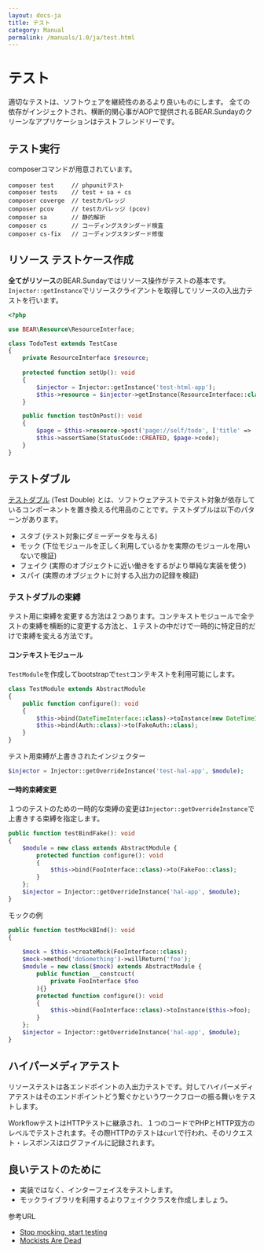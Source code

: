 ```yaml
---
layout: docs-ja
title: テスト
category: Manual
permalink: /manuals/1.0/ja/test.html
---
```


# テスト

適切なテストは、ソフトウェアを継続性のあるより良いものにします。 全ての依存がインジェクトされ、横断的関心事がAOPで提供されるBEAR.Sundayのクリーンなアプリケーションはテストフレンドリーです。

## テスト実行
composerコマンドが用意されています。

```
composer test     // phpunitテスト
composer tests    // test + sa + cs
composer coverge  // testカバレッジ
composer pcov     // testカバレッジ (pcov)
composer sa       // 静的解析
composer cs       // コーディングスタンダード検査
composer cs-fix   // コーディングスタンダード修復

```

## リソース	テストケース作成

**全てがリソース**のBEAR.Sundayではリソース操作がテストの基本です。`Injector::getInstance`でリソースクライアントを取得してリソースの入出力テストを行います。

```php
<?php

use BEAR\Resource\ResourceInterface;

class TodoTest extends TestCase
{
    private ResourceInterface $resource;
    
    protected function setUp(): void
    {
        $injector = Injector::getInstance('test-html-app');
        $this->resource = $injector->getInstance(ResourceInterface::class);
    }

    public function testOnPost(): void
    {
        $page = $this->resource->post('page://self/todo', ['title' => 'test']);
        $this->assertSame(StatusCode::CREATED, $page->code);
    }
}
```

## テストダブル

[テストダブル](https://ja.wikipedia.org/wiki/%E3%83%86%E3%82%B9%E3%83%88%E3%83%80%E3%83%96%E3%83%AB) (Test Double) とは、ソフトウェアテストでテスト対象が依存しているコンポーネントを置き換える代用品のことです。テストダブルは以下のパターンがあります。

* スタブ (テスト対象にダミーデータを与える)
* モック (下位モジュールを正しく利用しているかを実際のモジュールを用いないで検証)
* フェイク (実際のオブジェクトに近い働きをするがより単純な実装を使う)
* スパイ (実際のオブジェクトに対する入出力の記録を検証)

### テストダブルの束縛

テスト用に束縛を変更する方法は２つあります。コンテキストモジュールで全テストの束縛を横断的に変更する方法と、１テストの中だけで一時的に特定目的だけで束縛を変える方法です。


#### コンテキストモジュール

`TestModule`を作成してbootstrapで`test`コンテキストを利用可能にします。

```php
class TestModule extends AbstractModule
{
    public function configure(): void
    {
        $this->bind(DateTimeInterface::class)->toInstance(new DateTimeImmutable('1970-01-01 00:00:00'));
        $this->bind(Auth::class)->to(FakeAuth::class);    
    }
}
```

テスト用束縛が上書きされたインジェクター

```php
$injector = Injector::getOverrideInstance('test-hal-app', $module);
```

#### 一時的束縛変更

１つのテストのための一時的な束縛の変更は`Injector::getOverrideInstance`で上書きする束縛を指定します。

```php
public function testBindFake(): void
{
    $module = new class extends AbstractModule {
        protected function configure(): void
        {
            $this->bind(FooInterface::class)->to(FakeFoo::class);
        }
    };
    $injector = Injector::getOverrideInstance('hal-app', $module);
}
```

モックの例

```php
public function testMockBInd(): void
{
  
    $mock = $this->createMock(FooInterface::class);
    $mock->method('doSomething')->willReturn('foo');
    $module = new class($mock) extends AbstractModule {
        public function __constcuct(
            private FooInterface $foo
        ){}
        protected function configure(): void
        {
            $this->bind(FooInterface::class)->toInstance($this->foo);
        }
    };
    $injector = Injector::getOverrideInstance('hal-app', $module);
}
```

## ハイパーメディアテスト

リソーステストは各エンドポイントの入出力テストです。対してハイパーメディアテストはそのエンドポイントどう繋ぐかというワークフローの振る舞いをテストします。

WorkflowテストはHTTPテストに継承され、１つのコードでPHPとHTTP双方のレベルでテストされます。その際HTTPのテストは`curl`で行われ、そのリクエスト・レスポンスはログファイルに記録されます。

## 良いテストのために

 * 実装ではなく、インターフェイスをテストします。
 * モックライブラリを利用するよりフェイククラスを作成しましょう。

参考URL

 * [Stop mocking, start testing](https://nedbatchelder.com/blog/201206/tldw_stop_mocking_start_testing.html)
 * [Mockists Are Dead](https://www.thoughtworks.com/insights/blog/mockists-are-dead-long-live-classicists)
